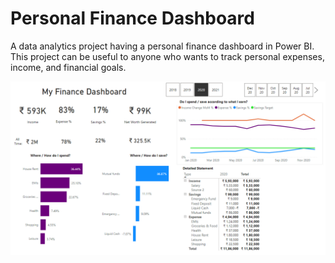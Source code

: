 # Personal Finance Dashboard

A data analytics project having a personal finance dashboard in Power BI. This project can be useful to anyone who wants to track personal expenses, income, and financial goals.

![Dashboard Screenshot](./Dashboard.png)
